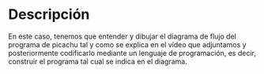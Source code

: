 # Descripción

En este caso, tenemos que entender y dibujar el diagrama de flujo del programa de picachu tal y como
se explica en el vídeo que adjuntamos y posteriormente codificarlo mediante un lenguaje de
programación, es decir, construir el programa tal cual se indica en el diagrama. 